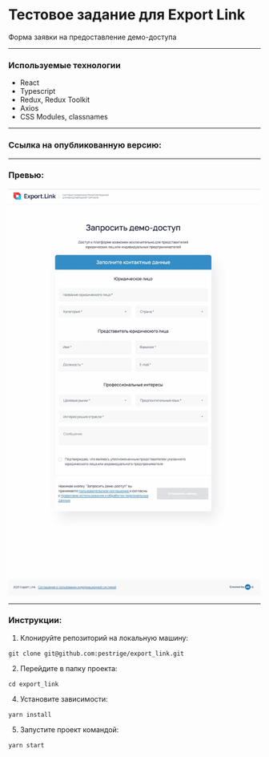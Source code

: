 # Тестовое задание для Export Link

Форма заявки на предоставление демо-доступа

---
### Используемые технологии
 - React
 - Typescript
 - Redux, Redux Toolkit
 - Axios
 - CSS Modules, classnames
 ---
### Ссылка на опубликованную версию:


---
### Превью:
![Скриншот главной страницы](preview.jpg)

---
### Инструкции:
1. Клонируйте репозиторий на локальную машину:
~~~
git clone git@github.com:pestrige/export_link.git
~~~
2. Перейдите в папку проекта:
~~~
cd export_link
~~~
4. Установите зависимости:
~~~
yarn install
~~~
5. Запустите проект командой:
~~~
yarn start
~~~


